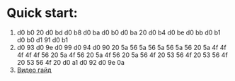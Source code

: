 # Quick start:
1. d0 b0 20 d0 bd d0 b8 d0 ba d0 b0 d0 ba 20 d0 b4 d0 be d0 bb d0 b1 d0 b0 d1 91 d0 b1
2. d0 93 d0 9e d0 99 d0 94 d0 90 20 5a 56 5a 56 5a 56 5a 56 20 5a 4f 4f 4f 4f 4f 56 20 5a 4f 56 20 5a 4f 56 20 5a 56 4f 20 53 56 4f 20 53 56 4f 20 53 56 4f 20 d0 a1 d0 92 d0 9e 0a 
3. [Видео гайд](https://ezstat.ru/2N6U07) 